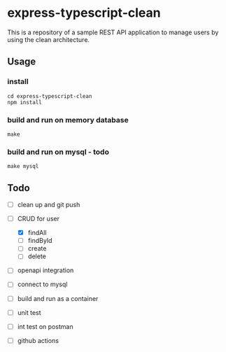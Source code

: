 # express-typescript-clean

This is a repository of a sample REST API application to manage users by using the clean architecture.

## Usage

### install
```
cd express-typescript-clean
npm install
```

### build and run on memory database
```
make
```

### build and run on mysql - todo
```
make mysql
```

## Todo
- [ ] clean up and git push 
- [ ] CRUD for user
  - [x] findAll
  - [ ] findById
  - [ ] create
  - [ ] delete
- [ ] openapi integration
- [ ] connect to mysql
- [ ] build and run as a container
- [ ] unit test
- [ ] int test on postman
- [ ] github actions

